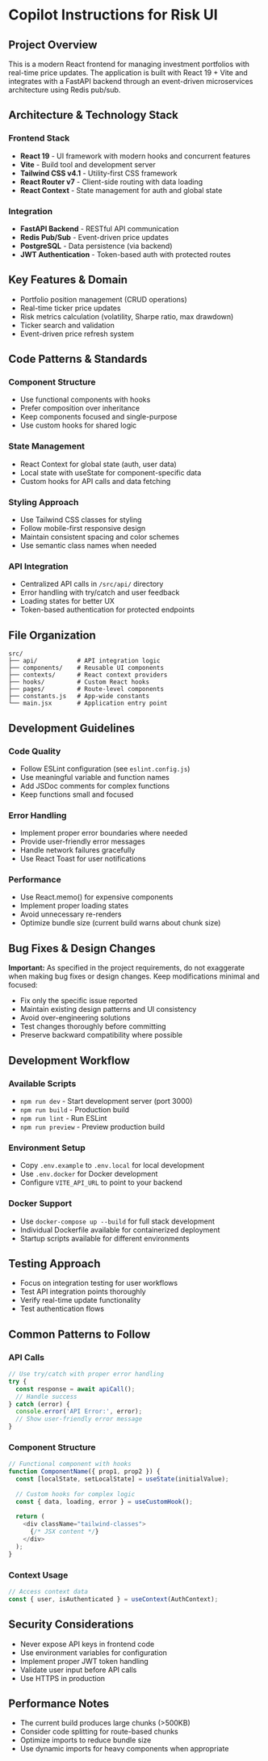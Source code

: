 # Copilot Instructions for Risk UI

## Project Overview
This is a modern React frontend for managing investment portfolios with real-time price updates. The application is built with React 19 + Vite and integrates with a FastAPI backend through an event-driven microservices architecture using Redis pub/sub.

## Architecture & Technology Stack

### Frontend Stack
- **React 19** - UI framework with modern hooks and concurrent features
- **Vite** - Build tool and development server
- **Tailwind CSS v4.1** - Utility-first CSS framework
- **React Router v7** - Client-side routing with data loading
- **React Context** - State management for auth and global state

### Integration
- **FastAPI Backend** - RESTful API communication
- **Redis Pub/Sub** - Event-driven price updates
- **PostgreSQL** - Data persistence (via backend)
- **JWT Authentication** - Token-based auth with protected routes

## Key Features & Domain
- Portfolio position management (CRUD operations)
- Real-time ticker price updates
- Risk metrics calculation (volatility, Sharpe ratio, max drawdown)
- Ticker search and validation
- Event-driven price refresh system

## Code Patterns & Standards

### Component Structure
- Use functional components with hooks
- Prefer composition over inheritance
- Keep components focused and single-purpose
- Use custom hooks for shared logic

### State Management
- React Context for global state (auth, user data)
- Local state with useState for component-specific data
- Custom hooks for API calls and data fetching

### Styling Approach
- Use Tailwind CSS classes for styling
- Follow mobile-first responsive design
- Maintain consistent spacing and color schemes
- Use semantic class names when needed

### API Integration
- Centralized API calls in `/src/api/` directory
- Error handling with try/catch and user feedback
- Loading states for better UX
- Token-based authentication for protected endpoints

## File Organization
```
src/
├── api/           # API integration logic
├── components/    # Reusable UI components
├── contexts/      # React context providers
├── hooks/         # Custom React hooks  
├── pages/         # Route-level components
├── constants.js   # App-wide constants
└── main.jsx       # Application entry point
```

## Development Guidelines

### Code Quality
- Follow ESLint configuration (see `eslint.config.js`)
- Use meaningful variable and function names
- Add JSDoc comments for complex functions
- Keep functions small and focused

### Error Handling
- Implement proper error boundaries where needed
- Provide user-friendly error messages
- Handle network failures gracefully
- Use React Toast for user notifications

### Performance
- Use React.memo() for expensive components
- Implement proper loading states
- Avoid unnecessary re-renders
- Optimize bundle size (current build warns about chunk size)

## Bug Fixes & Design Changes

**Important:** As specified in the project requirements, do not exaggerate when making bug fixes or design changes. Keep modifications minimal and focused:

- Fix only the specific issue reported
- Maintain existing design patterns and UI consistency
- Avoid over-engineering solutions
- Test changes thoroughly before committing
- Preserve backward compatibility where possible

## Development Workflow

### Available Scripts
- `npm run dev` - Start development server (port 3000)
- `npm run build` - Production build
- `npm run lint` - Run ESLint
- `npm run preview` - Preview production build

### Environment Setup
- Copy `.env.example` to `.env.local` for local development
- Use `.env.docker` for Docker development
- Configure `VITE_API_URL` to point to your backend

### Docker Support
- Use `docker-compose up --build` for full stack development
- Individual Dockerfile available for containerized deployment
- Startup scripts available for different environments

## Testing Approach
- Focus on integration testing for user workflows
- Test API integration points thoroughly  
- Verify real-time update functionality
- Test authentication flows

## Common Patterns to Follow

### API Calls
```javascript
// Use try/catch with proper error handling
try {
  const response = await apiCall();
  // Handle success
} catch (error) {
  console.error('API Error:', error);
  // Show user-friendly error message
}
```

### Component Structure
```javascript
// Functional component with hooks
function ComponentName({ prop1, prop2 }) {
  const [localState, setLocalState] = useState(initialValue);
  
  // Custom hooks for complex logic
  const { data, loading, error } = useCustomHook();
  
  return (
    <div className="tailwind-classes">
      {/* JSX content */}
    </div>
  );
}
```

### Context Usage
```javascript
// Access context data
const { user, isAuthenticated } = useContext(AuthContext);
```

## Security Considerations
- Never expose API keys in frontend code
- Use environment variables for configuration
- Implement proper JWT token handling
- Validate user input before API calls
- Use HTTPS in production

## Performance Notes
- The current build produces large chunks (>500KB)
- Consider code splitting for route-based chunks
- Optimize imports to reduce bundle size
- Use dynamic imports for heavy components when appropriate
